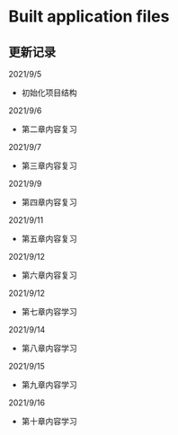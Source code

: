 # Built application files

## 更新记录

2021/9/5
* 初始化项目结构

2021/9/6
* 第二章内容复习

2021/9/7
* 第三章内容复习

2021/9/9
* 第四章内容复习

2021/9/11
* 第五章内容复习

2021/9/12
* 第六章内容复习

2021/9/12
* 第七章内容学习

2021/9/14
* 第八章内容学习

2021/9/15
* 第九章内容学习

2021/9/16
* 第十章内容学习